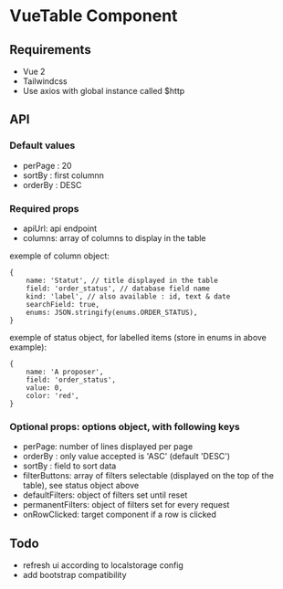 # VueTable Component

## Requirements

- Vue 2
- Tailwindcss
- Use axios with global instance called $http

## API

### Default values

- perPage : 20
- sortBy : first columnn
- orderBy : DESC

### Required props

- apiUrl: api endpoint
- columns: array of columns to display in the table

exemple of column object:
```
{
    name: 'Statut', // title displayed in the table
    field: 'order_status', // database field name
    kind: 'label', // also available : id, text & date
    searchField: true,
    enums: JSON.stringify(enums.ORDER_STATUS),
}
```

exemple of status object, for labelled items (store in enums in above example):
```
{
    name: 'A proposer',
    field: 'order_status',
    value: 0,
    color: 'red',
}
```

### Optional props: options object, with following keys

- perPage: number of lines displayed per page
- orderBy : only value accepted is 'ASC' (default 'DESC')
- sortBy : field to sort data
- filterButtons: array of filters selectable (displayed on the top of the table), see status object above
- defaultFilters: object of filters set until reset
- permanentFilters: object of filters set for every request
- onRowClicked: target component if a row is clicked

## Todo

- refresh ui according to localstorage config
- add bootstrap compatibility
